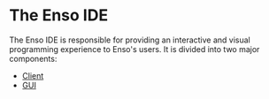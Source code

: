 # The Enso IDE
The Enso IDE is responsible for providing an interactive and visual programming
experience to Enso's users. It is divided into two major components:

- [Client](/client)
- [GUI](/gui)
